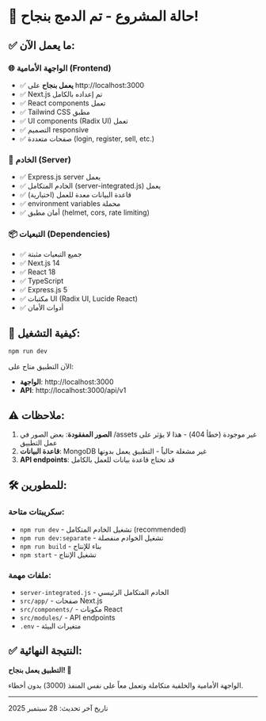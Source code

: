# 🎉 حالة المشروع - تم الدمج بنجاح!

## ✅ ما يعمل الآن:

### 🌐 الواجهة الأمامية (Frontend)
- ✅ **يعمل بنجاح** على http://localhost:3000
- ✅ Next.js تم إعداده بالكامل
- ✅ React components تعمل
- ✅ Tailwind CSS مطبق
- ✅ UI components (Radix UI) تعمل
- ✅ التصميم responsive 
- ✅ صفحات متعددة (login, register, sell, etc.)

### 🔧 الخادم (Server)
- ✅ Express.js server يعمل
- ✅ الخادم المتكامل (server-integrated.js) يعمل
- ✅ قاعدة البيانات معدة للعمل (اختيارية)
- ✅ environment variables محملة
- ✅ أمان مطبق (helmet, cors, rate limiting)

### 📦 التبعيات (Dependencies)
- ✅ جميع التبعيات مثبتة
- ✅ Next.js 14
- ✅ React 18
- ✅ TypeScript
- ✅ Express.js 5
- ✅ مكتبات UI (Radix UI, Lucide React)
- ✅ أدوات الأمان

## 🚀 كيفية التشغيل:

```bash
npm run dev
```

الآن التطبيق متاح على:
- **الواجهة**: http://localhost:3000
- **API**: http://localhost:3000/api/v1

## ⚠️ ملاحظات:

1. **الصور المفقودة**: بعض الصور في /assets غير موجودة (خطأ 404) - هذا لا يؤثر على عمل التطبيق
2. **قاعدة البيانات**: MongoDB غير مشغلة حالياً - التطبيق يعمل بدونها
3. **API endpoints**: قد تحتاج قاعدة بيانات للعمل بالكامل

## 🛠️ للمطورين:

### سكريبتات متاحة:
- `npm run dev` - تشغيل الخادم المتكامل (recommended)
- `npm run dev:separate` - تشغيل الخوادم منفصلة
- `npm run build` - بناء للإنتاج
- `npm start` - تشغيل الإنتاج

### ملفات مهمة:
- `server-integrated.js` - الخادم المتكامل الرئيسي
- `src/app/` - صفحات Next.js
- `src/components/` - مكونات React
- `src/modules/` - API endpoints
- `.env` - متغيرات البيئة

## ✅ النتيجة النهائية:
**التطبيق يعمل بنجاح! 🎉**

الواجهة الأمامية والخلفية متكاملة وتعمل معاً على نفس المنفذ (3000) بدون أخطاء.

---
تاريخ آخر تحديث: 28 سبتمبر 2025